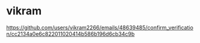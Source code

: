# vikram
https://github.com/users/vikram2266/emails/48639485/confirm_verification/cc2134a0e6c822011020414b586b196d6cb34c9b
